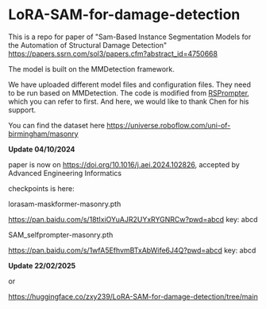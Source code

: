 # LoRA-SAM-for-damage-detection
This is a repo for paper of "Sam-Based Instance Segmentation Models for the Automation of Structural Damage Detection" https://papers.ssrn.com/sol3/papers.cfm?abstract_id=4750668  

The model is built on the MMDetection framework.   

We have uploaded different model files and configuration files. They need to be run based on MMDetection. The code is modified from [RSPrompter](https://github.com/KyanChen/RSPrompter), which you can refer to first. And here, we would like to thank Chen for his support.  

You can find the dataset here https://universe.roboflow.com/uni-of-birmingham/masonry


**Update 04/10/2024**

paper is now on https://doi.org/10.1016/j.aei.2024.102826, accepted by Advanced Engineering Informatics

checkpoints is here:

lorasam-maskformer-masonry.pth

https://pan.baidu.com/s/18tIxiOYuAJR2UYxRYGNRCw?pwd=abcd key: abcd

SAM_selfprompter-masonry.pth

https://pan.baidu.com/s/1wfA5EfhvmBTxAbWife6J4Q?pwd=abcd key: abcd

**Update 22/02/2025**

or

https://huggingface.co/zxy239/LoRA-SAM-for-damage-detection/tree/main
